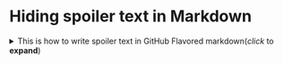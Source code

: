 # Hiding spoiler text in Markdown

<details>
  <summary>
  This is how to write spoiler text in GitHub Flavored markdown(<i>click</i> to  <b>expand</b>)
  </summary>
  <!-- have to be followed by an empty line! -->

## *formatted* **heading** with [a](link)
```java
public class Test {
  public static void main(String[] args) {
    System.out.println("Hello World!");
  }
}
```

  <details>
    <summary>
    <u>nested</u> <b>stuff</b> (<i>click to expand</i>)
    </summary>
    <!-- have to be followed by an empty line! -->

A bit more than normal indentation is necessary to get the nesting correct,
1. list
1. with
    1. nested
    1. items
        ```java
        // including code
        ```
    1. blocks
1. and continued non-nested

  </details>
</details>